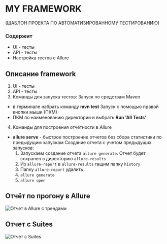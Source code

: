 # MY FRAMEWORK
(ШАБЛОН ПРОЕКТА ПО АВТОМАТИЗИРОВАННОМУ ТЕСТИРОВАНИЮ)
### Содержит
* UI - тесты
* API - тесты
* Настройка тестов с Allure

## Описание framework
1. UI - тесты
2. API - тесты
3. Команды для запуска тестов:
Запуск по средствам Maven
 - в терминале набрать команду 
    **mvn test**
Запуск с помощью правой кнопки мыши (ПКМ)
 - ПКМ по наименованию директории и выбрать **Run 'All Tests'**
4. Команды для построения отчётности в Allure
 - **allure serve** - быстрое построение отчетов без сбора статистики по предыдущим запускам
Создание отчета с учетом предыдущих запусков:
   1. Запускаем создание отчета `allure generate`. Отчет будет сохранен в директорию `allure-results`
   2. Из `allure-report` в `allure-results` тащим папку `history`
   3. Папку `allure-report` удалить
   4. `allure generate`
   5. `allure open`
 



## Отчёт по прогону в Allure
![Отчет в Allure  с трендами](./img/img_Allure_report_is_trend.jpg)
## Отчет с Suites
![Отчет с Suites](./img/img_suites.jpg)